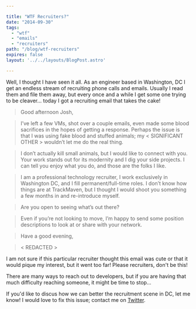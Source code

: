 ```yaml
---

title: "WTF Recruiters?"
date: "2014-09-30"
tags:
  - "wtf"
  - "emails"
  - "recruiters"
path: "/blog/wtf-recruiters"
expires: false
layout: '../../layouts/BlogPost.astro'

---
```


Well, I thought I have seen it all. As an engineer based in Washington, DC  I
get an endless stream of recruiting phone calls and emails. Usually I read them
and file them away, but every once and a while I get some one trying to be
cleaver... today I got a recruiting email that takes the cake!

>Good afternoon Josh,

>I’ve left a few VMs, shot over a couple emails, even made some blood sacrifices in the hopes of getting a response. Perhaps the issue is that I was using fake blood and stuffed animals; my &lt; SIGNIFICANT OTHER &gt; wouldn’t let me do the real thing.

>I don’t actually kill small animals, but I would like to connect with you. Your work stands out for its modernity and I dig your side projects. I can tell you enjoy what you do, and those are the folks I like.

>I am a professional technology recruiter, I work exclusively in Washington DC, and I fill permanent/full-time roles. I don’t know how things are at TrackMaven, but I thought I would shoot you something a few months in and re-introduce myself.

>Are you open to seeing what’s out there?

>Even if you’re not looking to move, I’m happy to send some position descriptions to look at or share with your network.

>Have a good evening,

>&lt; REDACTED &gt;

I am not sure if this particular recruiter thought this email was cute or that
it would pique my interest, but it went too far! Please recruiters, don't
be this!

There are many ways to reach out to developers, but if you are having that much
difficulty reaching someone, it might be time to stop...

If you'd like to discus how we can better the recruitment scene in DC, let me
know! I would love to fix this issue; contact me on [Twitter](https://twitter.com/joshfinnie).
